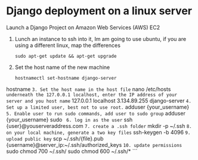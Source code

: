 # Django deployment on a linux server
Launch a Django Project on Amazon Web Services (AWS) EC2

1. Lunch an instance to ssh into it, Im am going to use ubuntu, if you are using a different linux, map the differences
	```
	sudo apt-get update && apt-get upgrade
	```
  
2. Set the host name of the new machine
	```
	hostnamectl set-hostname django-server
  hostname
	```
3. Set the host name in the host file
	```
	nano /etc/hosts
	``` 
  underneath the 127.0.0.1 localhost, enter the IP address of your server and you host name
	  ```
	  127.0.0.1 localhost
	  3.134.89.255 django-server
	  ```
4. Set up a limited user, best not to use root.
	```
	adduser {your_username}
	``` 
5. Enable user to run sudo commands, add user to sudo group
	```
	adduser {your_username} sudo
	``` 
6. log in as the user
	```
	ssh {user}@youserveraddress.com
	```
7. create a .ssh folder
	```
	mkdir -p ~/.ssh
	```
8. on your local machine, generate a two key files
	```
	ssh-keygen -b 4096
	```
9.  upload public key
	```
	scp ~/.ssh/{file}.pub {username}@server_ip:~/.ssh/authorized_keys
	```
10. update permissions
	```
	sudo chmod 700 ~/.ssh/
	sudo chmod 600 ~/.ssh/*
	```
